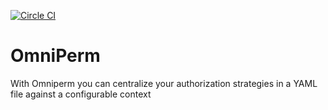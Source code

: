 [![Circle CI](https://circleci.com/gh/3pns/omniperm.svg?style=svg)](https://circleci.com/gh/3pns/omniperm) 

# OmniPerm

With Omniperm you can centralize your authorization strategies in a YAML file against a configurable context
